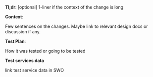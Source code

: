 **Tl;dr**: [optional] 1-liner if the context of the change is long

**Context**:

Few sentences on the changes. Maybe link to relevant design docs or discussion if any.

**Test Plan**:

How it was tested or going to be tested

**Test services data**

link test service data in SWO

